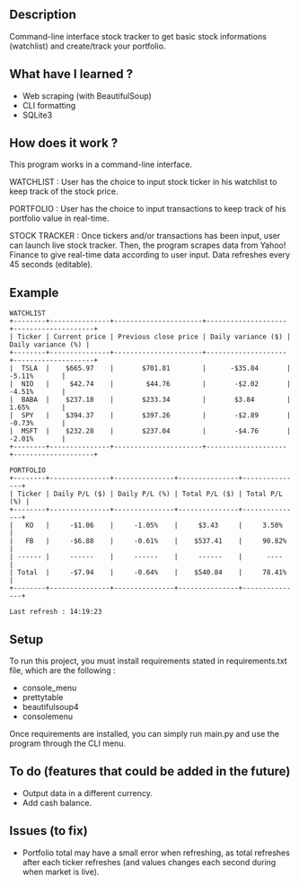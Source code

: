 ## Description
Command-line interface stock tracker to get basic stock informations (watchlist) and create/track your portfolio.

## What have I learned ?
- Web scraping (with BeautifulSoup)
- CLI formatting
- SQLite3

## How does it work ?
This program works in a command-line interface. 

WATCHLIST :
User has the choice to input stock ticker in his watchlist to keep track of the stock price. 

PORTFOLIO :
User has the choice to input transactions to keep track of his portfolio value in real-time.

STOCK TRACKER : 
Once tickers and/or transactions has been input, user can launch live stock tracker. Then, the program scrapes data from Yahoo! Finance to give real-time data according to user input. Data refreshes every 45 seconds (editable).

## Example

```
WATCHLIST
+--------+---------------+----------------------+--------------------+--------------------+
| Ticker | Current price | Previous close price | Daily variance ($) | Daily variance (%) |
+--------+---------------+----------------------+--------------------+--------------------+
|  TSLA  |    $665.97    |       $701.81        |      -$35.84       |       -5.11%       |
|  NIO   |     $42.74    |        $44.76        |       -$2.02       |       -4.51%       |
|  BABA  |    $237.18    |       $233.34        |       $3.84        |       1.65%        |
|  SPY   |    $394.37    |       $397.26        |       -$2.89       |       -0.73%       |
|  MSFT  |    $232.28    |       $237.04        |       -$4.76       |       -2.01%       |
+--------+---------------+----------------------+--------------------+--------------------+

PORTFOLIO
+--------+---------------+---------------+---------------+---------------+
| Ticker | Daily P/L ($) | Daily P/L (%) | Total P/L ($) | Total P/L (%) |
+--------+---------------+---------------+---------------+---------------+
|   KO   |     -$1.06    |     -1.05%    |     $3.43     |     3.50%     |
|   FB   |     -$6.88    |     -0.61%    |    $537.41    |     90.82%    |
| ------ |     ------    |     ------    |     ------    |      ----     |
| Total  |     -$7.94    |     -0.64%    |    $540.84    |     78.41%    |
+--------+---------------+---------------+---------------+---------------+

Last refresh : 14:19:23
```

## Setup
To run this project, you must install requirements stated in requirements.txt file, which are the following :
- console_menu
- prettytable
- beautifulsoup4
- consolemenu

Once requirements are installed, you can simply run main.py and use the program through the CLI menu.

## To do (features that could be added in the future)
- Output data in a different currency.
- Add cash balance.

## Issues (to fix)
- Portfolio total may have a small error when refreshing, as total refreshes after each ticker refreshes (and values changes each second during when market is live).
